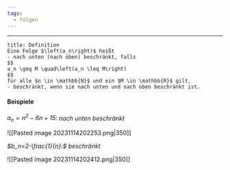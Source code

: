 ```yaml
---
tags:
  - folgen
---
```

***

```ad-important
title: Definition
Eine Folge $\left(a_n\right)$ heißt
- nach unten (nach oben) beschränkt, falls
$$
a_n \geq M \quad\left(a_n \leq M\right)
$$
für alle $n \in \mathbb{N}$ und ein $M \in \mathbb{R}$ gilt.
- beschränkt, wenn sie nach unten und nach oben beschränkt ist.

```

#### Beispiele

*$a_n=n^2-6 n+15:$ nach unten beschränkt*

![[Pasted image 20231114202253.png|350]]

*$b_n=2-\frac{1}{n}:$ beschränkt*

![[Pasted image 20231114202412.png|350]]
